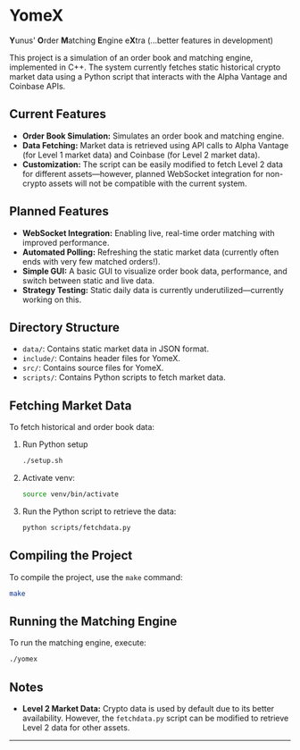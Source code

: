 # YomeX

**Y**unus' **O**rder **M**atching **E**ngine e**X**tra (...better features in development)

This project is a simulation of an order book and matching engine, implemented in C++. The system currently fetches static historical crypto market data using a Python script that interacts with the Alpha Vantage and Coinbase APIs.

## Current Features

- **Order Book Simulation:** Simulates an order book and matching engine.
- **Data Fetching:** Market data is retrieved using API calls to Alpha Vantage (for Level 1 market data) and Coinbase (for Level 2 market data).
- **Customization:** The script can be easily modified to fetch Level 2 data for different assets—however, planned WebSocket integration for non-crypto assets will not be compatible with the current system.

## Planned Features

- **WebSocket Integration:** Enabling live, real-time order matching with improved performance.
- **Automated Polling:** Refreshing the static market data (currently often ends with very few matched orders!).
- **Simple GUI:** A basic GUI to visualize order book data, performance, and switch between static and live data.
- **Strategy Testing:** Static daily data is currently underutilized—currently working on this.

## Directory Structure

- `data/`: Contains static market data in JSON format.
- `include/`: Contains header files for YomeX.
- `src/`: Contains source files for YomeX.
- `scripts/`: Contains Python scripts to fetch market data.

## Fetching Market Data

To fetch historical and order book data:

1. Run Python setup

   ```sh
   ./setup.sh
   ```

2. Activate venv:

   ```sh
   source venv/bin/activate
   ```

3. Run the Python script to retrieve the data:

   ```sh
   python scripts/fetchdata.py
   ```

## Compiling the Project

To compile the project, use the `make` command:

```sh
make
```

## Running the Matching Engine

To run the matching engine, execute:

```sh
./yomex
```

## Notes

- **Level 2 Market Data:** Crypto data is used by default due to its better availability. However, the `fetchdata.py` script can be modified to retrieve Level 2 data for other assets.

---
